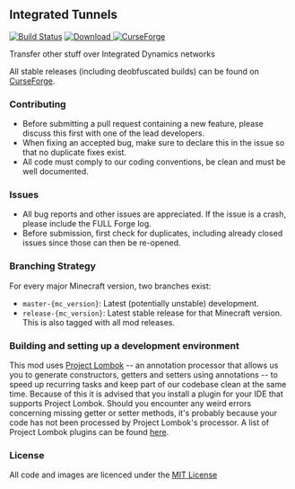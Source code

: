 ## Integrated Tunnels

[![Build Status](https://travis-ci.org/CyclopsMC/IntegratedTunnels.svg?branch=master-1.11)](https://travis-ci.org/CyclopsMC/IntegratedTunnels)
[![Download](https://api.bintray.com/packages/cyclopsmc/dev/IntegratedTunnels/images/download.svg) ](https://bintray.com/cyclopsmc/dev/IntegratedTunnels/_latestVersion)
[![CurseForge](http://cf.way2muchnoise.eu/full_251389_downloads.svg)](http://minecraft.curseforge.com/projects/251389)

Transfer other stuff over Integrated Dynamics networks

All stable releases (including deobfuscated builds) can be found on [CurseForge](http://minecraft.curseforge.com/mc-mods/251389/files).

### Contributing
* Before submitting a pull request containing a new feature, please discuss this first with one of the lead developers.
* When fixing an accepted bug, make sure to declare this in the issue so that no duplicate fixes exist.
* All code must comply to our coding conventions, be clean and must be well documented.

### Issues
* All bug reports and other issues are appreciated. If the issue is a crash, please include the FULL Forge log.
* Before submission, first check for duplicates, including already closed issues since those can then be re-opened.

### Branching Strategy

For every major Minecraft version, two branches exist:

* `master-{mc_version}`: Latest (potentially unstable) development.
* `release-{mc_version}`: Latest stable release for that Minecraft version. This is also tagged with all mod releases.

### Building and setting up a development environment

This mod uses [Project Lombok](http://projectlombok.org/) -- an annotation processor that allows us you to generate constructors, getters and setters using annotations -- to speed up recurring tasks and keep part of our codebase clean at the same time. Because of this it is advised that you install a plugin for your IDE that supports Project Lombok. Should you encounter any weird errors concerning missing getter or setter methods, it's probably because your code has not been processed by Project Lombok's processor. A list of Project Lombok plugins can be found [here](http://projectlombok.org/download.htm).

### License
All code and images are licenced under the [MIT License](https://github.com/CyclopsMC/IntegratedTunnels/blob/master-1.8/LICENSE.txt)
